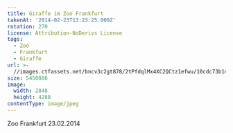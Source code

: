 ```yaml
---
title: Giraffe im Zoo Frankfurt
takenAt: '2014-02-23T13:23:25.000Z'
rotation: 270
license: Attribution-NoDerivs License
tags:
  - Zoo
  - Frankfurt
  - Giraffe
url: >-
  //images.ctfassets.net/bncv3c2gt878/2tPfdqlMx4XC2QCtz1efwu/10cdc73b1d677eff843734eec6b56e4e/giraffe-im-zoo-frankfurt_12729977904_o
size: 5450886
image:
  width: 2848
  height: 4288
contentType: image/jpeg
---
```


Zoo Frankfurt 23.02.2014